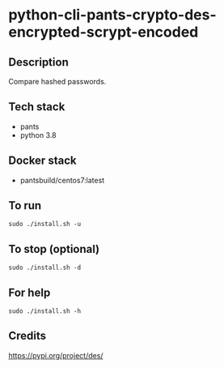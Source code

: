 # python-cli-pants-crypto-des-encrypted-scrypt-encoded

## Description
Compare hashed passwords.

## Tech stack
- pants
- python 3.8

## Docker stack
- pantsbuild/centos7:latest

## To run
`sudo ./install.sh -u`

## To stop (optional)
`sudo ./install.sh -d`

## For help
`sudo ./install.sh -h`

## Credits
https://pypi.org/project/des/

